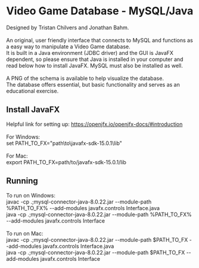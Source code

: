 # Video Game Database - MySQL/Java <br/>
Designed by Tristan Chilvers and Jonathan Bahm. <br/><br/>
An original, user friendly interface that connects to MySQL and functions as a easy way to manipulate a Video Game database.<br/>
It is built in a Java environment (JDBC driver) and the GUI is JavaFX dependent, so please ensure that Java is installed in your computer and read below how to install JavaFX. MySQL must also be installed as well.<br/><br/>
A PNG of the schema is available to help visualize the database.<br/>
The database offers essential, but basic functionality and serves as an educational exercise.<br/>

## Install JavaFX
Helpful link for setting up: https://openjfx.io/openjfx-docs/#introduction <br/>
<br/>
For Windows: <br/>
set PATH_TO_FX="path\to\javafx-sdk-15.0.1\lib" <br/>
<br/>
For Mac: <br/>
export PATH_TO_FX=path/to/javafx-sdk-15.0.1/lib

## Running
To run on Windows: <br/>
javac -cp .;mysql-connector-java-8.0.22.jar --module-path %PATH_TO_FX% --add-modules javafx.controls Interface.java <br/>
java -cp .;mysql-connector-java-8.0.22.jar --module-path %PATH_TO_FX% --add-modules javafx.controls Interface <br/>
<br/>
To run on Mac: <br/>
javac -cp .;mysql-connector-java-8.0.22.jar --module-path $PATH_TO_FX --add-modules javafx.controls Interface.java <br/>
java -cp .;mysql-connector-java-8.0.22.jar --module-path $PATH_TO_FX --add-modules javafx.controls Interface <br/>

